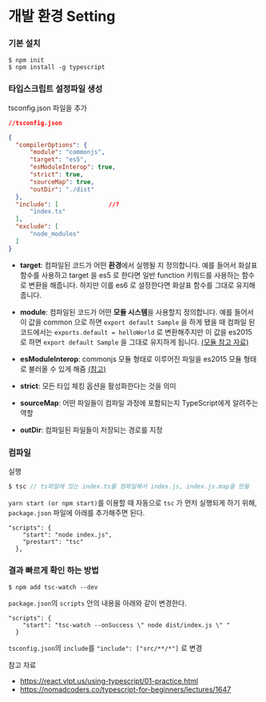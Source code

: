 # 개발 환경 Setting

### 기본 설치 

```
$ npm init 
$ npm install -g typescript
```



### 타입스크립트 설정파일 생성

tsconfig.json 파일을 추가

```json
//tsconfig.json

{    
  "compilerOptions": {
      "module": "commonjs",
      "target": "es5",
      "esModuleInterop": true,
      "strict": true,
      "sourceMap": true,
      "outDir": "./dist"
  },
  "include": [ 				//?
      "index.ts"
  ],
  "exclude": [
      "node_modules"
  ]
}

```



- **target**: 컴파일된 코드가 어떤 **환경**에서 실행될 지 정의합니다. 예를 들어서 화살표 함수를 사용하고 target 을 es5 로 한다면 일반 function 키워드를 사용하는 함수로 변환을 해줍니다. 하지만 이를 es6 로 설정한다면 화살표 함수를 그대로 유지해줍니다.
- **module**: 컴파일된 코드가 어떤 **모듈 시스템**을 사용할지 정의합니다. 예를 들어서 이 값을 common 으로 하면 `export default Sample` 을 하게 됐을 때 컴파일 된 코드에서는 `exports.default = helloWorld` 로 변환해주지만 이 값을 es2015 로 하면 `export default Sample` 을 그대로 유지하게 됩니다.  [(모듈 참고 자료)](https://ko.javascript.info/modules-intro)

- **esModuleInterop**: commonjs 모듈 형태로 이루어진 파일을 es2015 모듈 형태로 불러올 수 있게 해줌 [(참고)](https://stackoverflow.com/questions/56238356/understanding-esmoduleinterop-in-tsconfig-file)

- **strict**: 모든 타입 체킹 옵션을 활성화한다는 것을 의미
- **sourceMap**: 어떤 파일들이 컴파일 과정에 포함되는지 TypeScript에게 알려주는 역할
- **outDir**: 컴파일된 파일들이 저장되는 경로를 지정



### 컴파일

실행

```typescript
$ tsc // ts파일에 있는 index.ts를 컴파일해서 index.js, index.js.map을 만듦
```



`yarn start (or npm start)`를 이용할 때 자동으로 `tsc` 가 먼저 실행되게 하기 위해, `package.json` 파일에 아래를 추가해주면 된다.

```
"scripts": {
    "start": "node index.js",
    "prestart": "tsc"
  },
```



### 결과 빠르게 확인 하는 방법

```
$ npm add tsc-watch --dev
```



`package.json`의 `scripts` 안의 내용을 아래와 같이 변경한다.

```
"scripts": {
    "start": "tsc-watch --onSuccess \" node dist/index.js \" "
  }
```



`tsconfig.json`의 `include`를 `"include": ["src/**/*"]` 로 변경



참고 자료

- https://react.vlpt.us/using-typescript/01-practice.html
- https://nomadcoders.co/typescript-for-beginners/lectures/1647

